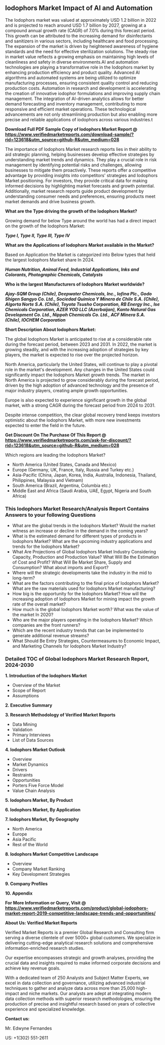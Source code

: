 <h2>Iodophors Market Impact of AI and Automation</h2>The Iodophors market was valued at approximately USD 1.2 billion in 2022 and is projected to reach around USD 1.7 billion by 2027, growing at a compound annual growth rate (CAGR) of 7.0% during this forecast period. This growth can be attributed to the increasing demand for disinfectants and sanitizers in various sectors, including healthcare and food processing. The expansion of the market is driven by heightened awareness of hygiene standards and the need for effective sterilization solutions. The steady rise in market value reflects a growing emphasis on maintaining high levels of cleanliness and safety in diverse environments.AI and automation technologies are playing a transformative role in the Iodophors market by enhancing production efficiency and product quality. Advanced AI algorithms and automated systems are being utilized to optimize manufacturing processes, ensuring consistent quality control and reducing production costs. Automation in research and development is accelerating the creation of innovative iodophor formulations and improving supply chain management. The integration of AI-driven analytics allows for better demand forecasting and inventory management, contributing to more responsive and efficient market operations. These technological advancements are not only streamlining production but also enabling more precise and reliable applications of iodophors across various industries.t</p><p id="" class=""><strong>Download Full PDF Sample Copy of Iodophors Market Report @ <a href="https://www.verifiedmarketreports.com/download-sample/?rid=123618&utm_source=github-R&utm_medium=028" target="_blank">https://www.verifiedmarketreports.com/download-sample/?rid=123618&utm_source=github-R&utm_medium=028</a></strong></p><p>The importance of&nbsp;Iodophors Market research reports lies in their ability to aid strategic planning, helping businesses develop effective strategies by understanding market trends and dynamics. They play a crucial role in risk management by identifying potential risks and challenges, allowing businesses to mitigate them proactively. These reports offer a competitive advantage by providing insights into competitors' strategies and Iodophors Market positioning. For investors, they provide critical data for making informed decisions by highlighting market forecasts and growth potential. Additionally, market research reports guide product development by understanding consumer needs and preferences, ensuring products meet market demands and drive business growth.</p><p><strong>What are the&nbsp;Type driving the growth of the Iodophors Market?</strong></p><p id="" class="">Growing demand for below Type around the world has had a direct impact on the growth of the Iodophors Market:</p><em><strong>Type I, Type II, Type III, Type IV</strong></em></p><strong>What are the&nbsp;Applications&nbsp;of Iodophors Market available in the Market?</strong></p><p id="" class="">Based on Application the Market is categorized into Below types that held the largest Iodophors Market share In 2024.</p><em><strong>Human Nutrition, Animal Feed, Industrial Applications, Inks and Colorants, Photographic Chemicals, Catalysts</strong></em></p><strong>Who is the largest Manufacturers of Iodophors Market worldwide?</strong></p><p><em><strong>Ajay-SQM Group (Chile), Deepwater Chemicals, Inc., Iofina Plc., Godo Shigen Sangyo Co. Ltd., Sociedad Quimica Y Minera de Chile S.A. (Chile), Algorta Norte S.A. (Chile), Toyota Tsusho Corporation, RB Energy Inc., Ise Chemicals Corporation, AZER YOD LLC (Azerbaijan), Kanto Natural Gas Development Co. Ltd., Nippoh Chemicals Co. Ltd., ACF Minera S.A. (Chile), IOCHEM Corporation</strong></em></p><p id="" class=""><strong>Short Description About Iodophors Market:</strong></p><p>The global Iodophors Market is anticipated to rise at a considerable rate during the forecast period, between 2023 and 2031. In 2022, the market is growing steadily, and with the increasing adoption of strategies by key players, the market is expected to rise over the projected horizon.</p><p>North America, particularly the United States, will continue to play a pivotal role in the market's development. Any changes in the United States could significantly impact the Iodophors Market growth trends. The market in North America is projected to grow considerably during the forecast period, driven by the high adoption of advanced technology and the presence of major industry players, creating ample growth opportunities.</p><p>Europe is also expected to experience significant growth in the global market, with a strong CAGR during the forecast period from 2024 to 2031.</p><p>Despite intense competition, the clear global recovery trend keeps investors optimistic about the Iodophors Market, with more new investments expected to enter the field in the future.</p><p id="" class=""><strong>Get Discount On The Purchase Of This Report @ <a href="https://www.verifiedmarketreports.com/ask-for-discount/?rid=123618&utm_source=github-R&utm_medium=028" target="_blank">https://www.verifiedmarketreports.com/ask-for-discount/?rid=123618&utm_source=github-R&utm_medium=028</a></strong></p>Which regions are leading the Iodophors Market?</p><ul><li>North America (United States, Canada and Mexico)</li><li>Europe (Germany, UK, France, Italy, Russia and Turkey etc.)</li><li>Asia-Pacific (China, Japan, Korea, India, Australia, Indonesia, Thailand, Philippines, Malaysia and Vietnam)</li><li>South America (Brazil, Argentina, Columbia etc.)</li><li>Middle East and Africa (Saudi Arabia, UAE, Egypt, Nigeria and South Africa)</li></ul><h3 id="" class="">This Iodophors Market Research/Analysis Report Contains Answers to your following Questions</h3><ul><li>What are the global trends in the Iodophors Market? Would the market witness an increase or decline in the demand in the coming years?</li><li>What is the estimated demand for different types of products in Iodophors Market? What are the upcoming industry applications and trends for the Iodophors Market?</li><li>What Are Projections of Global Iodophors Market Industry Considering Capacity, Production and Production Value? What Will Be the Estimation of Cost and Profit? What Will Be Market Share, Supply and Consumption? What about imports and Export?</li><li>Where will the strategic developments take the industry in the mid to long-term?</li><li>What are the factors contributing to the final price of Iodophors Market? What are the raw materials used for Iodophors Market manufacturing?</li><li>How big is the opportunity for the Iodophors Market? How will the increasing adoption of Iodophors Market for mining impact the growth rate of the overall market?</li><li>How much is the global Iodophors Market worth? What was the value of the market In 2020?</li><li>Who are the major players operating in the Iodophors Market? Which companies are the front runners?</li><li>Which are the recent industry trends that can be implemented to generate additional revenue streams?</li><li>What Should Be Entry Strategies, Countermeasures to Economic Impact, and Marketing Channels for Iodophors Market Industry?</li></ul><h3 id="" class="">Detailed TOC of Global Iodophors Market Research Report, 2024-2030</h3><p id="" class=""><strong>1. Introduction of the Iodophors Market</strong></p><ul><li>Overview of the Market</li><li>Scope of Report</li><li>Assumptions</li></ul><p id="" class=""><strong>2. Executive Summary</strong></p><p id="" class=""><strong>3. Research Methodology of Verified Market Reports</strong></p><ul><li>Data Mining</li><li>Validation</li><li>Primary Interviews</li><li>List of Data Sources</li></ul><p id="" class=""><strong>4. Iodophors Market Outlook</strong></p><ul><li>Overview</li><li>Market Dynamics</li><li>Drivers</li><li>Restraints</li><li>Opportunities</li><li>Porters Five Force Model</li><li>Value Chain Analysis</li></ul><p id="" class=""><strong>5. Iodophors Market, By Product</strong></p><p id="" class=""><strong>6. Iodophors Market, By Application</strong></p><p id="" class=""><strong>7. Iodophors Market, By Geography</strong></p><ul><li>North America</li><li>Europe</li><li>Asia Pacific</li><li>Rest of the World</li></ul><p id="" class=""><strong>8. Iodophors Market Competitive Landscape</strong></p><ul><li>Overview</li><li>Company Market Ranking</li><li>Key Development Strategies</li></ul><p id="" class=""><strong>9. Company Profiles</strong></p><p id="" class=""><strong>10. Appendix</strong></p><p id="" class=""><strong>For More Information or Query, Visit @ <a href="https://www.verifiedmarketreports.com/product/global-iodophors-market-report-2019-competitive-landscape-trends-and-opportunities/" target="_blank">https://www.verifiedmarketreports.com/product/global-iodophors-market-report-2019-competitive-landscape-trends-and-opportunities/</a></strong></p><p id="" class=""><strong>About Us: Verified Market Reports</strong></p><p id="" class="">Verified Market Reports is a premier Global Research and Consulting firm serving a diverse clientele of over 5000+ global customers. We specialize in delivering cutting-edge analytical research solutions and comprehensive information-enriched research studies.</p><p id="" class="">Our expertise encompasses strategic and growth analyses, providing the crucial data and insights required to make informed corporate decisions and achieve key revenue goals.</p><p id="" class="">With a dedicated team of 250 Analysts and Subject Matter Experts, we excel in data collection and governance, utilizing advanced industrial techniques to gather and analyze data across more than 25,000 high-impact and niche markets. Our analysts are adept at integrating modern data collection methods with superior research methodologies, ensuring the production of precise and insightful research based on years of collective experience and specialized knowledge.</p><p id="" class=""><strong>Contact us:</strong></p><p id="" class="">Mr. Edwyne Fernandes</p><p id="" class="">US: +1(302) 551-2611</p>